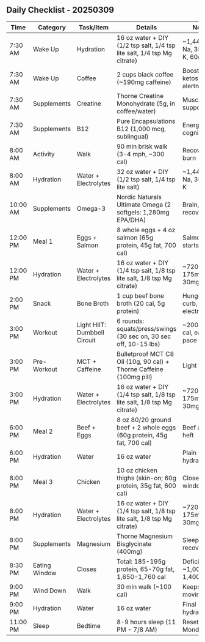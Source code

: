 ## Daily Checklist - 20250309

| Time      | Category       | Task/Item                  | Details                                                                | Notes                           | Completed                           |
|-----------|----------------|----------------------------|------------------------------------------------------------------------|---------------------------------|---------------------------------|
| 7:30 AM   | Wake Up        | Hydration                  | 16 oz water + DIY (1/2 tsp salt, 1/4 tsp lite salt, 1/4 tsp Mg citrate) | ~1,440mg Na, 350mg K, 60mg Mg   |
| 7:30 AM   | Wake Up        | Coffee                     | 2 cups black coffee (~190mg caffeine)                                  | Boosts ketosis, alertness       |
| 7:30 AM   | Supplements    | Creatine                   | Thorne Creatine Monohydrate (5g, in coffee/water)                      | Muscle/brain support            |
| 7:30 AM   | Supplements    | B12                        | Pure Encapsulations B12 (1,000 mcg, sublingual)                        | Energy, cognition               |
| 8:00 AM   | Activity       | Walk                       | 90 min brisk walk (3-4 mph, ~300 cal)                                  | Recovery burn                   |
| 8:00 AM   | Hydration      | Water + Electrolytes       | 32 oz water + DIY (1/2 tsp salt, 1/4 tsp lite salt)                    | ~1,440mg Na, 350mg K            |
| 10:00 AM  | Supplements    | Omega-3                    | Nordic Naturals Ultimate Omega (2 softgels: 1,280mg EPA/DHA)           | Brain, recovery                 |
| 12:00 PM  | Meal 1         | Eggs + Salmon              | 8 whole eggs + 4 oz salmon (65g protein, 45g fat, 700 cal)             | Salmon starts light             |
| 12:00 PM  | Hydration      | Water + Electrolytes       | 16 oz water + DIY (1/4 tsp salt, 1/8 tsp lite salt, 1/8 tsp Mg citrate) | ~720mg Na, 175mg K, 30mg Mg     |
| 2:00 PM   | Snack          | Bone Broth                 | 1 cup beef bone broth (20 cal, 5g protein)                             | Hunger curb, electrolytes       |
| 3:00 PM   | Workout        | Light HIIT: Dumbbell Circuit | 6 rounds: squats/press/swings (30 sec on, 30 sec off, 10-15 lbs)       | ~200-250 cal, easy pace         |
| 3:00 PM   | Pre-Workout    | MCT + Caffeine             | Bulletproof MCT C8 Oil (10g, 90 cal) + Thorne Caffeine (100mg pill)    | Light boost                     |
| 3:00 PM   | Hydration      | Water + Electrolytes       | 16 oz water + DIY (1/4 tsp salt, 1/8 tsp lite salt, 1/8 tsp Mg citrate) | ~720mg Na, 175mg K, 30mg Mg     |
| 6:00 PM   | Meal 2         | Beef + Eggs                | 8 oz 80/20 ground beef + 2 whole eggs (60g protein, 45g fat, 700 cal)  | Beef adds heft                  |
| 6:00 PM   | Hydration      | Water                      | 16 oz water                                                            | Plain hydration                 |
| 8:00 PM   | Meal 3         | Chicken                    | 10 oz chicken thighs (skin-on; 60g protein, 35g fat, 600 cal)          | Closes window                   |
| 8:00 PM   | Hydration      | Water + Electrolytes       | 16 oz water + DIY (1/4 tsp salt, 1/8 tsp lite salt, 1/8 tsp Mg citrate) | ~720mg Na, 175mg K, 30mg Mg     |
| 8:00 PM   | Supplements    | Magnesium                  | Thorne Magnesium Bisglycinate (400mg)                                  | Sleep, recovery                 |
| 8:30 PM   | Eating Window  | Closes                     | Total: 185-195g protein, 65-70g fat, 1,650-1,760 cal                   | Deficit ~1,000-1,400 cal        |
| 9:00 PM   | Wind Down      | Walk                       | 30 min walk (~100 cal)                                                 | Keeps me moving                 |
| 9:00 PM   | Hydration      | Water                      | 16 oz water                                                            | Final hydration                 |
| 11:00 PM  | Sleep          | Bedtime                    | 8-9 hours sleep (11 PM - 7/8 AM)                                       | Reset for Monday                |

